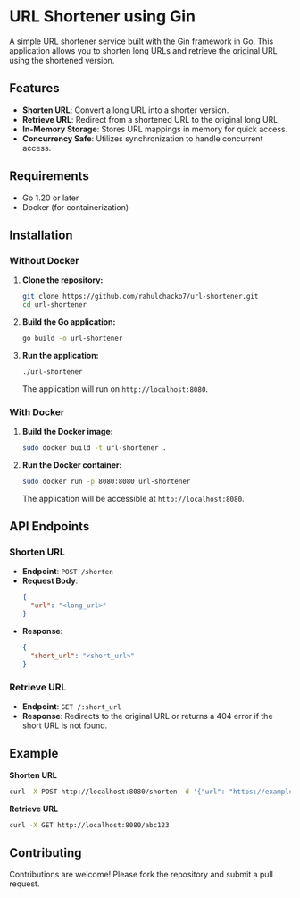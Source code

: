 # URL Shortener using Gin

A simple URL shortener service built with the Gin framework in Go. This application allows you to shorten long URLs and retrieve the original URL using the shortened version.

## Features

- **Shorten URL**: Convert a long URL into a shorter version.
- **Retrieve URL**: Redirect from a shortened URL to the original long URL.
- **In-Memory Storage**: Stores URL mappings in memory for quick access.
- **Concurrency Safe**: Utilizes synchronization to handle concurrent access.

## Requirements

- Go 1.20 or later
- Docker (for containerization)

## Installation

### Without Docker

1. **Clone the repository:**

   ```bash
   git clone https://github.com/rahulchacko7/url-shortener.git
   cd url-shortener
   ```

2. **Build the Go application:**

   ```bash
   go build -o url-shortener
   ```

3. **Run the application:**

   ```bash
   ./url-shortener
   ```

   The application will run on `http://localhost:8080`.

### With Docker

1. **Build the Docker image:**

   ```bash
   sudo docker build -t url-shortener .
   ```

2. **Run the Docker container:**

   ```bash
   sudo docker run -p 8080:8080 url-shortener
   ```

   The application will be accessible at `http://localhost:8080`.

## API Endpoints

### Shorten URL

- **Endpoint**: `POST /shorten`
- **Request Body**:
  ```json
  {
    "url": "<long_url>"
  }
  ```
- **Response**:
  ```json
  {
    "short_url": "<short_url>"
  }
  ```

### Retrieve URL

- **Endpoint**: `GET /:short_url`
- **Response**: Redirects to the original URL or returns a 404 error if the short URL is not found.

## Example

**Shorten URL**

```bash
curl -X POST http://localhost:8080/shorten -d '{"url": "https://example.com"}' -H "Content-Type: application/json"
```

**Retrieve URL**

```bash
curl -X GET http://localhost:8080/abc123
```

## Contributing

Contributions are welcome! Please fork the repository and submit a pull request.
